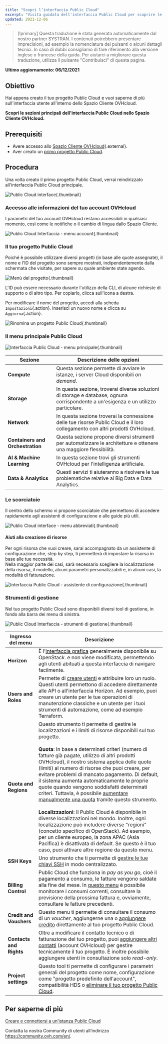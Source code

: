 ```yaml
---
title: "Scopri l’interfaccia Public Cloud"
excerpt: "Visita guidata dell'interfaccia Public Cloud per scoprire le diverse sezioni"
updated: 2021-12-06
---
```


> [!primary]
> Questa traduzione è stata generata automaticamente dal nostro partner SYSTRAN. I contenuti potrebbero presentare imprecisioni, ad esempio la nomenclatura dei pulsanti o alcuni dettagli tecnici. In caso di dubbi consigliamo di fare riferimento alla versione inglese o francese della guida. Per aiutarci a migliorare questa traduzione, utilizza il pulsante "Contribuisci" di questa pagina.
>

**Ultimo aggiornamento: 06/12/2021**

## Obiettivo

Hai appena creato il tuo progetto Public Cloud e vuoi saperne di più sull'interfaccia utente all'interno dello Spazio Cliente OVHcloud.

**Scopri le sezioni principali dell'interfaccia Public Cloud nello Spazio Cliente OVHcloud.**

## Prerequisiti

- Avere accesso allo [Spazio Cliente OVHcloud](https://www.ovh.com/auth/?action=gotomanager&from=https://www.ovh.it/&ovhSubsidiary=it){.external}.
- Aver creato un [primo progetto Public Cloud](/pages/platform/public-cloud/create_a_public_cloud_project).

## Procedura

Una volta creato il primo progetto Public Cloud, verrai reindirizzato all'interfaccia Public Cloud principale.

![Public Cloud interface](images/main-interface.png){.thumbnail}

### Accesso alle informazioni del tuo account OVHcloud

I parametri del tuo account OVHcloud restano accessibili in qualsiasi momento, così come le notifiche o il cambio di lingua dallo Spazio Cliente.

![Public Cloud Interfaccia - menu account](images/account.png){.thumbnail}

### Il tuo progetto Public Cloud

Poiché è possibile utilizzare diversi progetti (in base alle quote assegnate), il nome e l'ID del progetto sono sempre mostrati, indipendentemente dalla schermata che visitate, per sapere su quale ambiente state agendo.

![Menù del progetto](images/project-menu.png){.thumbnail}

L'ID può essere necessario durante l'utilizzo della CLI, di alcune richieste di supporto o di altro tipo. Per copiarlo, clicca sull'icona a destra.

Per modificare il nome del progetto, accedi alla scheda `Impostazioni`{.action}. Inserisci un nuovo nome e clicca su `Aggiorna`{.action}.

![Rinomina un progetto Public Cloud](images/rename-project.png){.thumbnail}

### Il menu principale Public Cloud

![Interfaccia Public Cloud - menu principale](images/main-menu.png){.thumbnail}

|Sezione|Descrizione delle opzioni|
|---|---|
|**Compute**|Questa sezione permette di avviare le istanze, i server Cloud disponibili *on demand*.|
|**Storage**|In questa sezione, troverai diverse soluzioni di storage e database, ognuna corrispondente a un'esigenza e un utilizzo particolare.|
|**Network**|In questa sezione troverai la connessione delle tue risorse Public Cloud e il loro collegamento con altri prodotti OVHcloud.|
|**Containers and Orchestration**|Questa sezione propone diversi strumenti per automatizzare le architetture e ottenere una maggiore flessibilità.|
|**AI & Machine Learning**|In questa sezione trovi gli strumenti OVHcloud per l'intelligenza artificiale.|
|**Data & Analytics**|Questi servizi ti aiuteranno a risolvere le tue problematiche relative ai Big Data e Data Analytics.|

### Le scorciatoie

Il centro dello schermo vi propone scorciatoie che permettono di accedere rapidamente agli assistenti di configurazione e alle guide più utili.

![Public Cloud interface - menu abbreviati](images/shortcuts.png){.thumbnail}

#### Aiuti alla creazione di risorse

Per ogni risorsa che vuoi creare, sarai accompagnato da un assistente di configurazione che, step by step, ti permetterà di impostare la risorsa in base alle tue necessità.
<br>Nella maggior parte dei casi, sarà necessario scegliere la localizzazione della risorsa, il modello, alcuni parametri personalizzabili e, in alcuni casi, la modalità di fatturazione.

![Interfaccia Public Cloud - assistente di configurazione](images/wizard.png){.thumbnail}

### Strumenti di gestione

Nel tuo progetto Public Cloud sono disponibili diversi tool di gestione, in fondo alla barra dei menu di sinistra.

![Public Cloud Interfaccia - strumenti di gestione](images/management-tools.png){.thumbnail}

|Ingresso del menu|Descrizione|
|---|---|
|**Horizon**|È l'[interfaccia grafica](/pages/platform/public-cloud/introducing_horizon) generalmente disponibile su OpenStack. e non viene modificata, permettendo agli utenti abituati a questa interfaccia di navigare facilmente.|
|**Users and Roles**|Permette di [creare utenti](/pages/platform/public-cloud/create_and_delete_a_user/) e attribuire loro un ruolo. Questi utenti permettono di accedere direttamente alle API o all'interfaccia Horizon. Ad esempio, puoi creare un utente per le tue operazioni di manutenzione classiche e un utente per i tuoi strumenti di automazione, come ad esempio Terraform.|
|**Quota and Regions**|Questo strumento ti permette di gestire le localizzazioni e i limiti di risorse disponibili sul tuo progetto.<br><br>**Quota**: In base a determinati criteri (numero di fatture già pagate, utilizzo di altri prodotti OVHcloud), il nostro sistema applica delle quote (limiti) al numero di risorse che puoi creare, per evitare problemi di mancato pagamento. Di default, il sistema aumenta automaticamente le proprie quote quando vengono soddisfatti determinati criteri. Tuttavia, è possibile [aumentare manualmente una quota](/pages/platform/public-cloud/increasing_public_cloud_quota#aumentare-la-quota-di-risorse-manualmente) tramite questo strumento.<br><br>**Localizzazioni**: Il Public Cloud è disponibile in diverse localizzazioni nel mondo. Inoltre, ogni localizzazione può includere diverse "regioni" (concetto specifico di OpenStack). Ad esempio, per un cliente europeo, la zona APAC (Asia Pacifica) è disattivata di default. Se questo è il tuo caso, puoi attivare altre regione da questo menu.|
|**SSH Keys**|Uno strumento che ti permette di [gestire le tue chiavi SSH](/pages/platform/public-cloud/public-cloud-first-steps#step-1-crea-chiavi-ssh) in modo centralizzato.|
|**Billing Control**|Public Cloud che funziona in *pay as you go*, cioè il pagamento a consumo, le fatture vengono saldate alla fine del mese. In [questo menu](/pages/platform/public-cloud/analyze_billing) è possibile monitorare i consumi correnti, consultare la previsione della prossima fattura e, ovviamente, consultare le fatture precedenti.|
|**Credit and Vouchers**|Questo menu ti permette di consultare il consumo di un *voucher*, aggiungerne una o [aggiungere credito](/pages/platform/public-cloud/add_cloud_credit_to_project) direttamente al tuo progetto Public Cloud.|
|**Contacts and Rights**|Oltre a modificare il contatto tecnico o di fatturazione del tuo progetto, puoi [aggiungere altri contatti](/pages/platform/public-cloud/change_project_contacts) (account OVHcloud) per gestire tecnicamente il tuo progetto. È inoltre possibile aggiungere utenti in consultazione solo *read-only*.|
|**Project settings**|Questo tool ti permette di configurare i parametri generali del progetto come nome, configurazione come "progetto predefinito dell'account", compatibilità HDS o [eliminare il tuo progetto Public Cloud](/pages/platform/public-cloud/delete_a_project).|

## Per saperne di più

[Creare e connettersi a un’istanza Public Cloud](/pages/platform/public-cloud/public-cloud-first-steps)

Contatta la nostra Community di utenti all’indirizzo <https://community.ovh.com/en/>.